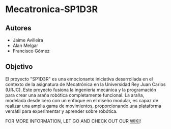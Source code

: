 # Mecatronica-SP1D3R
## Autores
* Jaime Avilleira
* Alan Melgar
* Francisco Gómez
## Objetivo
El proyecto "SP1D3R" es una emocionante iniciativa desarrollada en el contexto de la asignatura de Mecatrónica en la Universidad Rey Juan Carlos (URJC). Este proyecto fusiona la ingeniería mecánica y la programación para crear una araña robótica completamente funcional. La araña, modelada desde cero con un enfoque en el diseño modular, es capaz de realizar una amplia gama de movimientos, proporcionando una plataforma versátil para experimentar y aprender sobre robótica.

FOR MORE INFORMATION, LET GO AND CHECK OUT OUR [WIKI](https://github.com/avilleira/Mecatronica-SP1D3R/wiki)!
